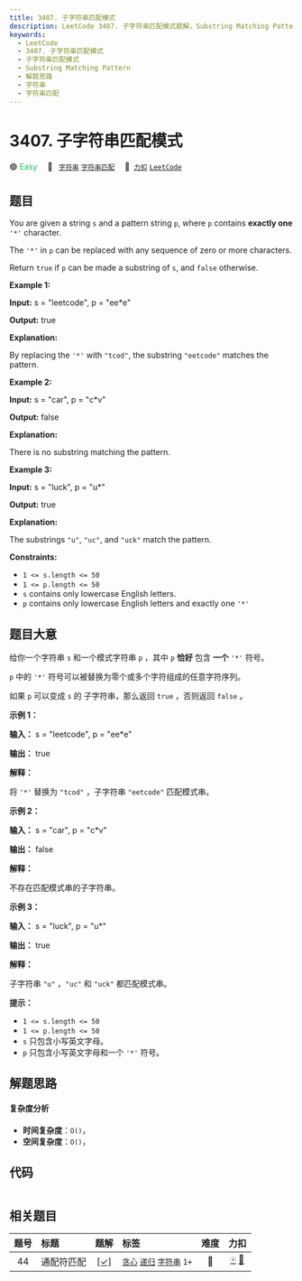 ```yaml
---
title: 3407. 子字符串匹配模式
description: LeetCode 3407. 子字符串匹配模式题解，Substring Matching Pattern，包含解题思路、复杂度分析以及完整的 JavaScript 代码实现。
keywords:
  - LeetCode
  - 3407. 子字符串匹配模式
  - 子字符串匹配模式
  - Substring Matching Pattern
  - 解题思路
  - 字符串
  - 字符串匹配
---
```


# 3407. 子字符串匹配模式

🟢 <font color=#15bd66>Easy</font>&emsp; 🔖&ensp; [`字符串`](/tag/string.md) [`字符串匹配`](/tag/string-matching.md)&emsp; 🔗&ensp;[`力扣`](https://leetcode.cn/problems/substring-matching-pattern) [`LeetCode`](https://leetcode.com/problems/substring-matching-pattern)

## 题目

You are given a string `s` and a pattern string `p`, where `p` contains
**exactly one** `'*'` character.

The `'*'` in `p` can be replaced with any sequence of zero or more characters.

Return `true` if `p` can be made a substring of `s`, and `false` otherwise.



**Example 1:**

**Input:** s = "leetcode", p = "ee*e"

**Output:** true

**Explanation:**

By replacing the `'*'` with `"tcod"`, the substring `"eetcode"` matches the
pattern.

**Example 2:**

**Input:** s = "car", p = "c*v"

**Output:** false

**Explanation:**

There is no substring matching the pattern.

**Example 3:**

**Input:** s = "luck", p = "u*"

**Output:** true

**Explanation:**

The substrings `"u"`, `"uc"`, and `"uck"` match the pattern.



**Constraints:**

  * `1 <= s.length <= 50`
  * `1 <= p.length <= 50 `
  * `s` contains only lowercase English letters.
  * `p` contains only lowercase English letters and exactly one `'*'`


## 题目大意

给你一个字符串 `s` 和一个模式字符串 `p` ，其中 `p` **恰好**  包含 **一个**  `'*'` 符号。

`p` 中的 `'*'` 符号可以被替换为零个或多个字符组成的任意字符序列。

如果 `p` 可以变成 `s` 的 子字符串，那么返回 `true` ，否则返回 `false` 。



**示例 1：**

**输入：** s = "leetcode", p = "ee*e"

**输出：** true

**解释：**

将 `'*'` 替换为 `"tcod"` ，子字符串 `"eetcode"` 匹配模式串。

**示例 2：**

**输入：** s = "car", p = "c*v"

**输出：** false

**解释：**

不存在匹配模式串的子字符串。

**示例 3：**

**输入：** s = "luck", p = "u*"

**输出：** true

**解释：**

子字符串 `"u"` ，`"uc"` 和 `"uck"` 都匹配模式串。



**提示：**

  * `1 <= s.length <= 50`
  * `1 <= p.length <= 50 `
  * `s` 只包含小写英文字母。
  * `p` 只包含小写英文字母和一个 `'*'` 符号。


## 解题思路

#### 复杂度分析

- **时间复杂度**：`O()`，
- **空间复杂度**：`O()`，

## 代码

```javascript

```

## 相关题目

<!-- prettier-ignore -->
| 题号 | 标题 | 题解 | 标签 | 难度 | 力扣 |
| :------: | :------ | :------: | :------ | :------: | :------: |
| 44 | 通配符匹配 | [[✓]](/problem/0044.md) |  [`贪心`](/tag/greedy.md) [`递归`](/tag/recursion.md) [`字符串`](/tag/string.md) `1+` | 🔴 | [🀄️](https://leetcode.cn/problems/wildcard-matching) [🔗](https://leetcode.com/problems/wildcard-matching) |